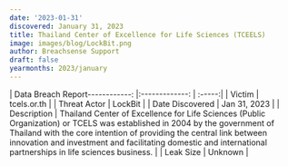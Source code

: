 ```yaml
---
date: '2023-01-31'
discovered: January 31, 2023
title: Thailand Center of Excellence for Life Sciences (TCEELS)
image: images/blog/LockBit.png
author: Breachsense Support
draft: false
yearmonths: 2023/january
---
```


| Data Breach Report------------:     |:-------------:    | :-----:|
| Victim      | tcels.or.th      | 
| Threat Actor      | LockBit      | 
| Date Discovered      | Jan 31, 2023      | 
| Description      | Thailand Center of Excellence for Life Sciences (Public Organization) or TCELS was established in 2004 by the government of Thailand with the core intention of providing the central link between innovation and investment and facilitating domestic and international partnerships in life sciences business.      | 
| Leak Size      | Unknown      | 

